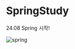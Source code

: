 # SpringStudy
24.08 Spring 시작!

![spring](https://github.com/user-attachments/assets/740d0657-7b1c-4c18-a959-bf4e1fe5208b)
